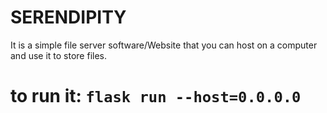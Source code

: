 # SERENDIPITY
It is a simple file server software/Website that you can host on a computer and use it to store files.

# to run it: `flask run --host=0.0.0.0`
